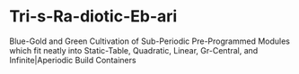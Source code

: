 # Tri-s-Ra-diotic-Eb-ari
Blue-Gold and Green Cultivation of Sub-Periodic Pre-Programmed Modules which fit neatly into Static-Table, Quadratic, Linear, Gr-Central, and Infinite|Aperiodic Build Containers
